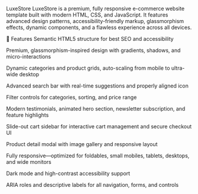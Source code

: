 LuxeStore
LuxeStore is a premium, fully responsive e-commerce website template built with modern HTML, CSS, and JavaScript. It features advanced design patterns, accessibility-friendly markup, glassmorphism effects, dynamic components, and a flawless experience across all devices.

🚀 Features
Semantic HTML5 structure for best SEO and accessibility

Premium, glassmorphism-inspired design with gradients, shadows, and micro-interactions

Dynamic categories and product grids, auto-scaling from mobile to ultra-wide desktop

Advanced search bar with real-time suggestions and properly aligned icon

Filter controls for categories, sorting, and price range

Modern testimonials, animated hero section, newsletter subscription, and feature highlights

Slide-out cart sidebar for interactive cart management and secure checkout UI

Product detail modal with image gallery and responsive layout

Fully responsive—optimized for foldables, small mobiles, tablets, desktops, and wide monitors

Dark mode and high-contrast accessibility support

ARIA roles and descriptive labels for all navigation, forms, and controls
